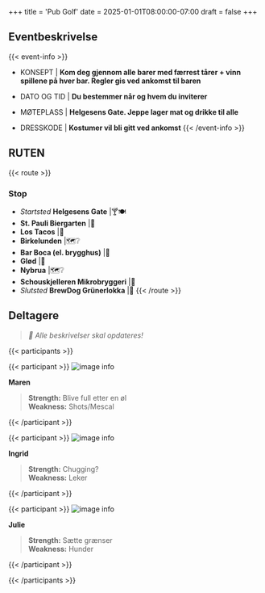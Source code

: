 +++
title = 'Pub Golf'
date = 2025-01-01T08:00:00-07:00
draft = false
+++

## Eventbeskrivelse

{{< event-info >}}

- KONSEPT | **Kom deg gjennom alle barer med færrest tårer + vinn spillene på hver bar. Regler gis ved ankomst til baren**

- DATO OG TID | **Du bestemmer når og hvem du inviterer**
- MØTEPLASS | **Helgesens Gate. Jeppe lager mat og drikke til alle**
- DRESSKODE | **Kostumer vil bli gitt ved ankomst**
  {{< /event-info >}}

## RUTEN

{{< route >}}

### Stop

- _Startsted_ **Helgesens Gate** |🍸🍽
- **St. Pauli Biergarten** |🍻
- **Los Tacos** |🍻
- **Birkelunden** |🗺️❔
- **Bar Boca (el. brygghus)** |🍻
- **Glød** |🍻
- **Nybrua** |🗺️❔
- **Schouskjelleren Mikrobryggeri** |🍻
- _Slutsted_ **BrewDog Grünerlokka** |🍻
  {{< /route >}}

## Deltagere

> _💭 Alle beskrivelser skal opdateres!_

{{< participants >}}

{{< participant >}}
![image info](images/participants/Maren.jpg)

**Maren**

> **Strength:** Blive full etter en øl\
> **Weakness:** Shots/Mescal

<!-- #### Last year’s event was not ideal for Collin. An aggressive play on the 6th hole (Union) left him reeling for the rest of the tournament. At the post-halfway hole, he attempted to stay in contention with a Long Island chug followed by 3 gummy bear shots. At the next bar, the consequences set in and he had to withdraw from the tournament. Let’s hope this year he learns to lay up. -->

{{< /participant >}}

{{< participant >}}
![image info](images/participants/Ingrid.jpg)

**Ingrid**

> **Strength:** Chugging?\
> **Weakness:** Leker

<!-- #### Jason is a versatile drinker, no strong weakness in any type of alcohol. Though he can use any club in his bag, he’ll have a strong advantage for the Wine on High hole, where his knowledge and passion for the fermented grape juice will leave competitors in the dust. Jason also brings spirited energy and optimism to the tournament. The other golfers will be sure to appreciate his antics. -->

{{< /participant >}}

{{< participant >}}
![image info](images/participants/Julie.jpg)

**Julie**

> **Strength:** Sætte grænser\
> **Weakness:** Hunder

<!-- #### Matt left early last year to attend a Jackets game (they probably didn’t win). For the portion of holes he attended, his knowledge of golf and sports came in clutch, including a win at Mike’s Grill Trivia. Matt is still a college student, so his drinking skills are not to be overlooked. Analysts are dubbing him a dark horse to finish strong this year, as long as he doesn’t have tickets to anything. -->

{{< /participant >}}

{{< /participants >}}
